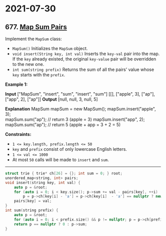 # 2021-07-30

## 677. [Map Sum Pairs](https://leetcode.com/problems/map-sum-pairs/)

Implement the `MapSum` class:

- `MapSum()` Initializes the `MapSum` object.
- `void insert(String key, int val)` Inserts the `key-val` pair into the map. If the `key` already existed, the original `key-value` pair will be overridden to the new one.
- `int sum(string prefix)` Returns the sum of all the pairs' value whose `key` starts with the `prefix`.

**Example 1:**

**Input**
\["MapSum", "insert", "sum", "insert", "sum"\]
\[\[\], \["apple", 3\], \["ap"\], \["app", 2\], \["ap"\]\]
**Output**
\[null, null, 3, null, 5\]

**Explanation**
MapSum mapSum = new MapSum();
mapSum.insert("apple", 3);  
mapSum.sum("ap"); // return 3 (apple = 3)
mapSum.insert("app", 2);  
mapSum.sum("ap"); // return 5 (apple + app = 3 + 2 = 5)

**Constraints:**

- `1 <= key.length, prefix.length <= 50`
- `key` and `prefix` consist of only lowercase English letters.
- `1 <= val <= 1000`
- At most `50` calls will be made to `insert` and `sum`.

---

```c++
struct trie { trie* ch[26] = {}; int sum = 0; } root;
unordered_map<string, int> pairs;
void insert(string key, int val) {
    auto p = &root;
    for (auto i = 0; i < key.size(); p->sum += val - pairs[key], ++i)
        p = p->ch[key[i] - 'a'] = p->ch[key[i]  - 'a'] == nullptr ? new trie() : p->ch[key[i] - 'a'];
    pairs[key] = val;
}
int sum(string prefix) {
    auto p = &root;
    for (auto i = 0; i < prefix.size() && p != nullptr; p = p->ch[prefix[i] - 'a'], ++i) ;
    return p == nullptr ? 0 : p->sum;
}
```
